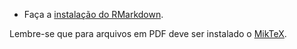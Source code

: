 - Faça a [instalação do RMarkdown](https://estatsej.github.io/curso_rmarkdown/intro.html#criando-o-primeiro-documento).

Lembre-se que para arquivos em PDF deve ser instalado o [MikTeX](https://estatsej.github.io/curso_rmarkdown/intro.html#download-miktex).
